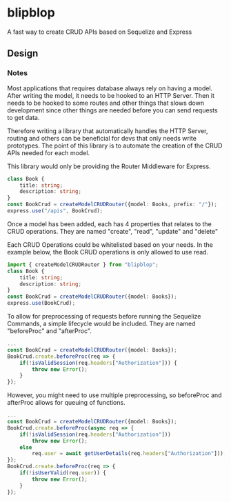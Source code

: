 # blipblop

A fast way to create CRUD APIs based on Sequelize and Express

## Design

### Notes
Most applications that requires database always rely on having a model. After writing the model, it needs to be hooked to an HTTP Server.
Then it needs to be hooked to some routes and other things that slows down development since other things are needed before you can
send requests to get data.

Therefore writing a library that automatically handles the HTTP Server, routing and others can be beneficial for devs that only needs write
prototypes. The point of this library is to automate the creation of the CRUD APIs needed for each model.

This library would only be providing the Router Middleware for Express.

```ts
class Book {
    title: string;
    description: string;
}
const BookCrud = createModelCRUDRouter({model: Books, prefix: "/"});
express.use("/apis", BookCrud);
```

Once a model has been added, each has 4 properties that relates to the CRUD operations. They are named "create", "read", "update" and "delete"

Each CRUD Operations could be whitelisted based on your needs. In the example below, the Book CRUD operations is only allowed to use read.
```ts
import { createModelCRUDRouter } from "blipblop";
class Book {
    title: string;
    description: string;
}
const BookCrud = createModelCRUDRouter({model: Books});
express.use(BookCrud);
```

To allow for preprocessing of requests before running the Sequelize Commands, a simple lifecycle would be included. They are named "beforeProc" and "afterProc".
```ts
...
const BookCrud = createModelCRUDRouter({model: Books});
BookCrud.create.beforeProc(req => {
    if(!isValidSession(req.headers["Authorization"])) {
        throw new Error();
    }
});
```

However, you might need to use multiple preprocessing, so beforeProc and afterProc allows for queuing of functions.
```ts
...
const BookCrud = createModelCRUDRouter({model: Books});
BookCrud.create.beforeProc(async req => {
    if(!isValidSession(req.headers["Authorization"])) 
        throw new Error();
    else 
        req.user = await getUserDetails(req.headers["Authorization"]));
});
BookCrud.create.beforeProc(req => {
    if(!isUserValid(req.user)) {
        throw new Error();
    }
});
```
